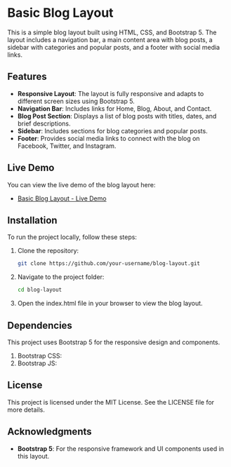 # Basic Blog Layout

This is a simple blog layout built using HTML, CSS, and Bootstrap 5. The layout includes a navigation bar, a main content area with blog posts, a sidebar with categories and popular posts, and a footer with social media links.

## Features

- **Responsive Layout**: The layout is fully responsive and adapts to different screen sizes using Bootstrap 5.
- **Navigation Bar**: Includes links for Home, Blog, About, and Contact.
- **Blog Post Section**: Displays a list of blog posts with titles, dates, and brief descriptions.
- **Sidebar**: Includes sections for blog categories and popular posts.
- **Footer**: Provides social media links to connect with the blog on Facebook, Twitter, and Instagram.

## Live Demo

You can view the live demo of the blog layout here:

- [Basic Blog Layout - Live Demo](https://bloglayyout.netlify.app/)

## Installation

To run the project locally, follow these steps:

1. Clone the repository:

   ```bash
   git clone https://github.com/your-username/blog-layout.git
   
2. Navigate to the project folder:

   ```bash
   cd blog-layout

3. Open the index.html file in your browser to view the blog layout.

## Dependencies

This project uses Bootstrap 5 for the responsive design and components.

1. Bootstrap CSS: <link href="https://cdn.jsdelivr.net/npm/bootstrap@5.3.0-alpha3/dist/css/bootstrap.min.css" rel="stylesheet"> 
2. Bootstrap JS: <script src="https://cdn.jsdelivr.net/npm/bootstrap@5.3.0-alpha3/dist/js/bootstrap.bundle.min.js"></script>

## License

This project is licensed under the MIT License. See the LICENSE file for more details.

## Acknowledgments
- **Bootstrap 5**: For the responsive framework and UI components used in this layout.

   
   
